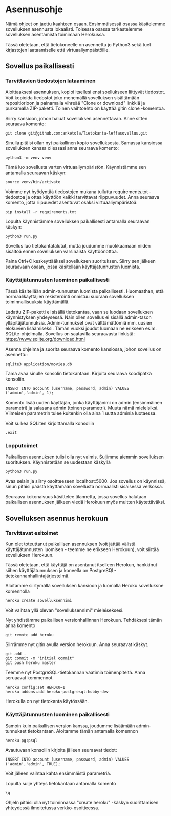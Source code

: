# Asennusohje

Nämä ohjeet on jaettu kaahteen osaan. Ensimmäisessä osassa käsitelemme sovelluksen asennusta lokaalisti. Toisessa osassa tarkastelemme sovelluksen asentamista toimimaan Herokussa.

Tässä oletetaan, että tietokoneelle on asennettu jo Python3 sekä tuet kirjastojen laataamiselle että virtuaaliympäistöille.

## Sovellus paikallisesti

### Tarvittavien tiedostojen lataaminen

Aloittaaksesi asennuksen, kopioi itsellesi ensi soellukseen liittyvät tiedostot. Voit kopioida tiedostot joko menemällä sovelluksen sisältämään repositiorioon ja painamalla vihreää "Clone or download" linkkiä ja purkamalla ZIP-paketti. Toinen vaihtoehto on käyttää gitin clone -komentoa.

Siirry kansioon, johon haluat sovelluksen asennettavan. Anne sitten seuraava komento:
```
git clone git@github.com:anketola/Tietokanta-leffasovellus.git
```
Sinulla pitäisi ollan nyt paikallinen kopio sovelluksesta. Samassa kansiossa sovelluksen kanssa ollessasi anna seuraava komento:
```
python3 -m venv venv
```
Tämä luo sovellusta varten virtuaaliympäristön. Käynnistämme sen antamalla seuraavan käskyn:
```
source venv/bin/activate
```
Voimme nyt hyödyntää tiedostojen mukana tullutta requirements.txt -tiedostoa ja ottaa käyttöön kaikki tarvittavat riippuvuudet. Anna seuraava komento, jotta riipuuvdet asentuvat osaksi virtuaaliympäristöä:
```
pip install -r requirements.txt
```
Lopulta käynnistämme sovelluksen paikallisesti antamalla seuraavan käskyn:
```
python3 run.py
```
Sovellus luo tietokantatalutut, mutta joudumme muokkaamaan niiden sisältöä ennen sovelluksen varsinaista käyttöönottoa.

Paina Ctrl+C keskeyttääksei sovelluksen suorituksen. Siirry sen jälkeen seuraavaan osaan, jossa käsitellään käyttäjätunnusten luomista.

### Käyttäjätunnusten luominen paikallisesti

Tässä käsitellään admin-tunnusten luomista paikallisesti. Huomaathan, että normaalikäyttäjien rekisteröinti onnistuu suoraan sovelluksen toiminnallisuuksia käyttämällä.

Ladattu ZIP-paketti ei sisällä tietokantaa, vaan se luodaan sovelluksen käynnistyksen yhdeysessä. Näin ollen sovellus ei sisällä admin-tason ylläpitäjätunnuksia. Admin-tunnukset ovat välttämättömiä mm. uusien elokuvien lisäämiseksi. Tämän vuoksi joudut luomaan ne erikseen esim. SQLite-ohjelmalla. Sovellus on saatavilla seuraavasta linkistä: https://www.sqlite.org/download.html

Asenna ohjelma ja suorita seuraava komento kansiossa, johon sovellus on asennettu:
```
sqlite3 application/movies.db
```
Tämä avaa sinulle konsolin tietokantaan. Kirjoita seuraava koodipätkä konsoliin.
```
INSERT INTO account (username, password, admin) VALUES ('admin','admin', 1);
```
Komento lisää uuden käyttäjän, jonka käyttäjänimi on admin (ensimmäinen parametri) ja salasana admin (toinen parametri). Muuta nämä mieleisiksi. Viimeisen parametrin tulee kuitenkin olla aina 1 uutta adminia luotaessa.

Voit sulkea SQLiten kirjoittamalla konsoliin
```
.exit
```

### Lopputoimet

Paikallisen asennuksen tulisi olla nyt valmis. Suljimme aiemmin sovelluksen suorituksen. Käynnistetään se uudestaan käskyllä

```
python3 run.py
```
Avaa selain ja siirry osoitteeseen localhost:5000. Jos sovellus on käynnissä, sinun pitäisi päästä käyttämään sovellusta normaalisti sisäisessä verkossa.

Seuraava kokonaisuus käsittelee tilannetta, jossa sovellus halutaan paikallisen asennuksen jälkeen viedä Herokuun myös muitten käytettäväksi.

## Sovelluksen asennus herokuun

### Tarvittavat esitoimet

Kun olet toteuttanut paikallisen asennuksen (voit jättää välistä käyttäjätunnusten luomisen - teemme ne erikseen Herokuun), voit siirtää sovelluksen Herokuun.

Tässä oletetaan, että käyttäjä on asentanut itselleen Herokun, hankkinut siihen käyttäjätunnuksen ja koneella on 
PostgreSQL-tietokannanhallintajärjestelmä.

Aloitamme siirtymällä sovelluksen kansioon ja luomalla Heroku sovelluksne komennolla
```
heroku create sovelluksennimi
```
Voit vaihtaa yllä olevan "sovelluksennimi" mieleiseksesi.

Nyt yhdistämme paikallisen versionhallinnan Herokuun. Tehdäksesi tämän anna komento
```
git remote add heroku
```
Siirrämme nyt gitin avulla version herokuun. Anna seuraavat käskyt.
```
git add .
git commit -m "initial commit"
git push heroku master
```
Teemme nyt PostgreSQL-tietokannan vaatimia toimenpiteitä. Anna seruaavat kommennot
```
heroku config:set HEROKU=1
heroku addons:add heroku-postgresql:hobby-dev
```
Herokulla on nyt tietokanta käytössään.

### Käyttäjätunnusten luominen paikallisesti

Samoin kuin paikallisen version kanssa, joudumme lisäämään admin-tunnukset tietokantaan. Aloitamme tämän antamalla komennon
```
heroku pg:psql
```
Avautuvaan konsoliin kirjoita jälleen seuraavat tiedot:
```
INSERT INTO account (username, password, admin) VALUES ('admin','admin', TRUE);
```
Voit jälleen vaihtaa kahta ensimmäistä parametriä.

Lopulta sulje yhteys tietokantaan antamalla komento

```
\q
```

Ohjeln pitäisi olla nyt toiminnassa "create heroku" -käskyn suorittamisen yhteydessä ilmoitetussa verkko-osoitteessa.




